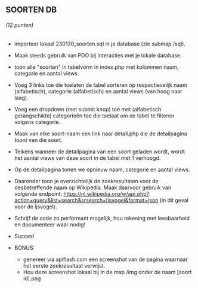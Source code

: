## SOORTEN DB

###### (12 punten)

- importeer lokaal 230130_soorten.sql in je database (zie submap /sql).

- Maak steeds gebruik van PDO bij interacties met je lokale database.

- toon alle "soorten" in tabelvorm in index.php met kolommen naam, categorie en aantal views.

- Voeg 3 links toe die toelaten de tabel sorteren op respectievelijk naam (alfabetisch), categorie (alfabetisch) en aantal views (van hoog naar laag).

- Voeg een dropdown (met submit knop) toe met (alfabetisch gerangschikte) categorieën toe die toelaat om de tabel te filteren volgens categorie.

- Maak van elke soort-naam een link naar detail.php die de detailpagina toont van die soort.

- Telkens wanneer de detailpagina van een soort geladen wordt, wordt het aantal views van deze soort in de tabel met 1 verhoogd.

- Op de detailpagina tonen we opnieuw naam, categorie en aantal views.

- Daaronder toon je overzichtelijk de zoekresultaten voor de desbetreffende naam op Wikipedia. Maak daarvoor gebruik van volgende endpoint: https://nl.wikipedia.org/w/api.php?action=query&list=search&srsearch=Ijsvogel&format=json (in dit geval voor de ijsvogel).

- Schrijf de code zo performant mogelijk, hou rekening met leesbaarheid en documenteer waar nodig!

- Succes!

- BONUS:
  - genereer via apiflash.com een screenshot van de pagina waarnaar het eerste zoekresultaat verwijst.
  - Hou deze screenshot lokaal bij in de map /img onder de naam [soort id].png
